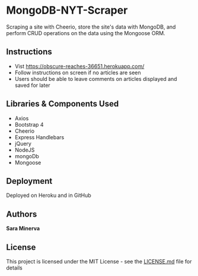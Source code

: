 # MongoDB-NYT-Scraper
 Scraping a site with Cheerio, store the site's data with MongoDB, and perform CRUD operations on the data using the Mongoose ORM.

## Instructions
* Vist https://obscure-reaches-36651.herokuapp.com/
* Follow instructions on screen if no articles are seen
* Users should be able to leave comments on articles displayed and saved for later

## Libraries & Components Used
* Axios
* Bootstrap 4
* Cheerio
* Express Handlebars
* jQuery
* NodeJS
* mongoDb
* Mongoose

## Deployment
Deployed on Heroku and in GitHub

## Authors

**Sara Minerva** 

## License

This project is licensed under the MIT License - see the [LICENSE.md](LICENSE.md) file for details

